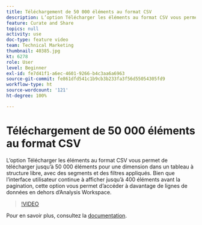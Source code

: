 ```yaml
---
title: Téléchargement de 50 000 éléments au format CSV
description: L’option Télécharger les éléments au format CSV vous permet de télécharger jusqu’à 50 000 éléments pour une dimension dans un tableau à structure libre, avec des segments et des filtres appliqués. Bien que l’interface utilisateur continue à afficher jusqu’à 400 éléments avant la pagination, cette option vous permet d’accéder à davantage de lignes de données en dehors d’Analysis Workspace.
feature: Curate and Share
topics: null
activity: use
doc-type: feature video
team: Technical Marketing
thumbnail: 40385.jpg
kt: 6278
role: User
level: Beginner
exl-id: fe7d41f1-a6ec-4601-9266-b4c3aa6a6963
source-git-commit: fe861dfd541c1b9cb3b233fa3f56d55054305fd9
workflow-type: ht
source-wordcount: '121'
ht-degree: 100%

---
```


# Téléchargement de 50 000 éléments au format CSV

L’option Télécharger les éléments au format CSV vous permet de télécharger jusqu’à 50 000 éléments pour une dimension dans un tableau à structure libre, avec des segments et des filtres appliqués. Bien que l’interface utilisateur continue à afficher jusqu’à 400 éléments avant la pagination, cette option vous permet d’accéder à davantage de lignes de données en dehors d’Analysis Workspace.

>[!VIDEO](https://video.tv.adobe.com/v/40385/?quality=12&learn=on)

Pour en savoir plus, consultez la [documentation](https://experienceleague.adobe.com/docs/analytics/analyze/analysis-workspace/curate-share/download-send.html?lang=fr).
